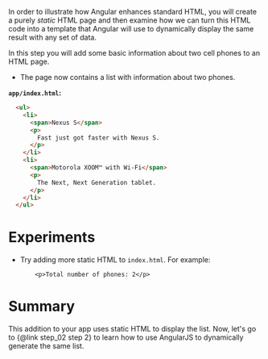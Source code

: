

In order to illustrate how Angular enhances standard HTML, you will create a purely *static* HTML
page and then examine how we can turn this HTML code into a template that Angular will use to
dynamically display the same result with any set of data.

In this step you will add some basic information about two cell phones to an HTML page.

- The page now contains a list with information about two phones.



**`app/index.html`:**

```html
  <ul>
    <li>
      <span>Nexus S</span>
      <p>
        Fast just got faster with Nexus S.
      </p>
    </li>
    <li>
      <span>Motorola XOOM™ with Wi-Fi</span>
      <p>
        The Next, Next Generation tablet.
      </p>
    </li>
  </ul>
```


# Experiments

* Try adding more static HTML to `index.html`. For example:

          <p>Total number of phones: 2</p>


# Summary

This addition to your app uses static HTML to display the list. Now, let's go to {@link step_02
step 2} to learn how to use AngularJS to dynamically generate the same list.


